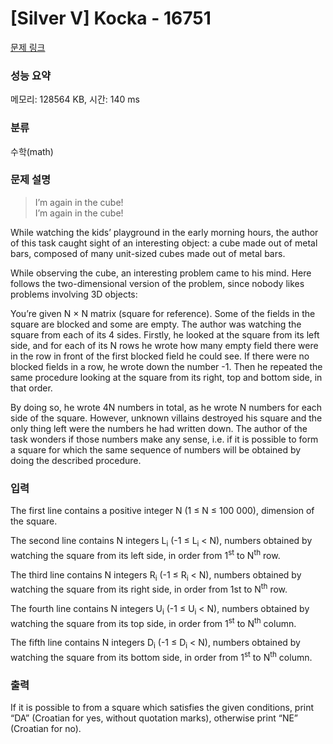 # [Silver V] Kocka - 16751 

[문제 링크](https://www.acmicpc.net/problem/16751) 

### 성능 요약

메모리: 128564 KB, 시간: 140 ms

### 분류

수학(math)

### 문제 설명

<blockquote>
<p>I’m again in the cube!<br>
I’m again in the cube!</p>
</blockquote>

<p>While watching the kids’ playground in the early morning hours, the author of this task caught sight of an interesting object: a cube made out of metal bars, composed of many unit-sized cubes made out of metal bars.</p>

<p>While observing the cube, an interesting problem came to his mind. Here follows the two-dimensional version of the problem, since nobody likes problems involving 3D objects:</p>

<p>You’re given N × N matrix (square for reference). Some of the fields in the square are blocked and some are empty. The author was watching the square from each of its 4 sides. Firstly, he looked at the square from its left side, and for each of its N rows he wrote how many empty field there were in the row in front of the first blocked field he could see. If there were no blocked fields in a row, he wrote down the number -1. Then he repeated the same procedure looking at the square from its right, top and bottom side, in that order.</p>

<p>By doing so, he wrote 4N numbers in total, as he wrote N numbers for each side of the square. However, unknown villains destroyed his square and the only thing left were the numbers he had written down. The author of the task wonders if those numbers make any sense, i.e. if it is possible to form a square for which the same sequence of numbers will be obtained by doing the described procedure.</p>

### 입력 

 <p>The first line contains a positive integer N (1 ≤ N ≤ 100 000), dimension of the square.</p>

<p>The second line contains N integers L<sub>i</sub> (-1 ≤ L<sub>i</sub> < N), numbers obtained by watching the square from its left side, in order from 1<sup>st</sup> to N<sup>th</sup> row.</p>

<p>The third line contains N integers R<sub>i</sub> (-1 ≤ R<sub>i</sub> < N), numbers obtained by watching the square from its right side, in order from 1st to N<sup>th</sup> row.</p>

<p>The fourth line contains N integers U<sub>i</sub> (-1 ≤ U<sub>i</sub> < N), numbers obtained by watching the square from its top side, in order from 1<sup>st</sup> to N<sup>th</sup> column.</p>

<p>The fifth line contains N integers D<sub>i</sub> (-1 ≤ D<sub>i</sub> < N), numbers obtained by watching the square from its bottom side, in order from 1<sup>st</sup> to N<sup>th</sup> column.</p>

### 출력 

 <p>If it is possible to from a square which satisfies the given conditions, print “DA” (Croatian for yes, without quotation marks), otherwise print “NE” (Croatian for no).</p>


